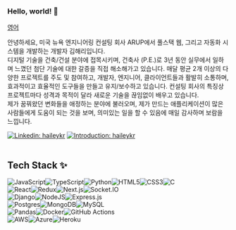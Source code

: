 ### Hello, world! 👋 

[영어](https://github.com/haileykr/haileykr/blob/main/README.md)

<p> 안녕하세요, 미국 뉴욕 엔지니어링 컨설팅 회사 ARUP에서 풀스택 웹, 그리고 자동화 시스템을 개발하는 개발자 김해리입니다.<br/>디지털 기술을 건축/건설 분야에 접목시키며, 건축사 (P.E.)로 3년 동안 실무에서 일하며 느꼈던 첨단 기술에 대한 갈증을 직접 해소해가고 있습니다. 매달 평균 2개 이상의 다양한 프로젝트를 주도 및 참여하고, 개발자, 엔지니어, 클라이언트들과 활발히 소통하며, 효과적이고 효율적인 도구들을 만들고 유지/보수하고 있습니다. 컨설팅 회사의 특징상 프로젝트마다 성격과 목적이 달라 새로운 기술을 끊임없이 배우고 있습니다.<br/>제가 꿈꿔왔던 변화들을 애정하는 분야에 불러오며, 제가 만드는 애플리케이션이 많은 사람들에게 도움이 되는 것을 보며, 의미있는 일을 할 수 있음에 매일 감사하며 보람을 느낍니다.
</p>
  
[![Linkedin: haileykr](https://img.shields.io/badge/-hailey_harry_kim-blue?style=flat-square&logo=Linkedin&logoColor=white&link=https://www.linkedin.com/in/haileyharrykim/)](https://www.linkedin.com/in/haileyharrykim/) [![Introduction: haileykr](https://img.shields.io/badge/-portfolio-green?style=flat-square&logo=Github&logoColor=white&link=https://haileykr.github.io/portfolio)](https://haileykr.github.io)
<br /><br />

## Tech Stack ✨

<img alt="JavaScript" src="https://img.shields.io/badge/javascript-%23323330.svg?style=for-the-badge&logo=javascript&logoColor=%23F7DF1E"/><img alt="TypeScript" src="https://img.shields.io/badge/typescript-%23007ACC.svg?style=for-the-badge&logo=typescript&logoColor=white"/><img alt="Python" src="https://img.shields.io/badge/python-%2314354C.svg?style=for-the-badge&logo=python&logoColor=white"/><img alt="HTML5" src="https://img.shields.io/badge/html5-%23E34F26.svg?style=for-the-badge&logo=html5&logoColor=white"/><img alt="CSS3" src="https://img.shields.io/badge/css3-%231572B6.svg?style=for-the-badge&logo=css3&logoColor=white"/><img alt="C" src="https://img.shields.io/badge/c-%2300599C.svg?style=for-the-badge&logo=c&logoColor=white"/><br/>
<img alt="React" src="https://img.shields.io/badge/react-%2320232a.svg?style=for-the-badge&logo=react&logoColor=%2361DAFB"/><img alt="Redux" src="https://img.shields.io/badge/redux-%23593d88.svg?style=for-the-badge&logo=redux&logoColor=white"/><img alt="Next.js" src="https://img.shields.io/badge/nextjs-%23000000.svg?style=for-the-badge&logo=next.js&logoColor=white"/><img alt="Socket.IO" src="https://img.shields.io/badge/Socket.io-black?style=for-the-badge&logo=sockeet.io&logoColor=010101"/><br/>
<img alt="Django" src="https://img.shields.io/badge/django-%23092E20.svg?style=for-the-badge&logo=django&logoColor=white"/><img alt="NodeJS" src="https://img.shields.io/badge/node.js-%2343853D.svg?style=for-the-badge&logo=node-dot-js&logoColor=white"/><img alt="Express.js" src="https://img.shields.io/badge/express.js-%23404d59.svg?style=for-the-badge&logo=express&logoColor=%2361DAFB"/><br/>
<img alt="Postgres" src="https://img.shields.io/badge/postgres-%23316192.svg?style=for-the-badge&logo=postgresql&logoColor=white"/><img alt="MongoDB" src="https://img.shields.io/badge/MongoDB-%234ea94b.svg?style=for-the-badge&logo=mongodb&logoColor=white"/><img alt="MySQL" src="https://img.shields.io/badge/mysql-%2300f.svg?style=for-the-badge&logo=mysql&logoColor=white"/><br/>
<img alt="Pandas" src="https://img.shields.io/badge/pandas-%23150458.svg?style=for-the-badge&logo=pandas&logoColor=white"/><img alt="Docker" src="https://img.shields.io/badge/docker-%230db7ed.svg?style=for-the-badge&logo=docker&logoColor=white"/><img alt="GitHub Actions" src="https://img.shields.io/badge/github%20actions-%232671E5.svg?style=for-the-badge&logo=githubactions&logoColor=white"/><br/>
<img alt="AWS" src="https://img.shields.io/badge/AWS-%23FF9900.svg?style=for-the-badge&logo=amazon-aws&logoColor=white"/><img alt="Azure" src="https://img.shields.io/badge/azure-%230072C6.svg?style=for-the-badge&logo=microsoftazure&logoColor=white"/><img alt="Heroku" src="https://img.shields.io/badge/heroku-%23430098.svg?style=for-the-badge&logo=heroku&logoColor=white"/><br/><!-- const aboutMe = {
   languages: ["JavaScript", "Python", "HTML", "CSS", "C"],
   technologies: {
      ✨ frontEnd: {
         js: ["React"],
         css: ["Bootstrap", "Bulma", "Semantic UI"],
      },
      💻 backEnd: {
         js: ["Node.js", "Express"],
      },
      💬 databases: ["MongoDB", "mySQL"],
   }
}; -->
